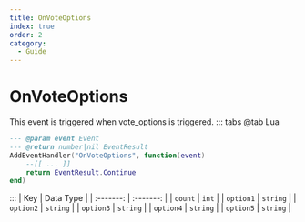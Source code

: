 ```yaml
---
title: OnVoteOptions
index: true
order: 2
category:
  - Guide
---
```


# OnVoteOptions
This event is triggered when vote_options is triggered.
::: tabs
@tab Lua
```lua
--- @param event Event
--- @return number|nil EventResult
AddEventHandler("OnVoteOptions", function(event)
    --[[ ... ]]
    return EventResult.Continue
end)
```

:::
|    Key    | Data Type |
| :-------: | :-------: |
|  `count`  |   `int`   |
| `option1` |  `string` |
| `option2` |  `string` |
| `option3` |  `string` |
| `option4` |  `string` |
| `option5` |  `string` |